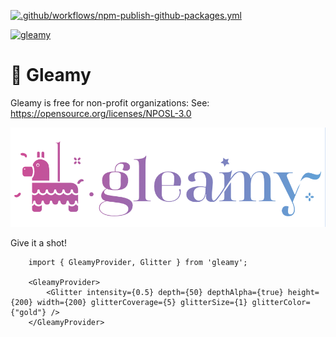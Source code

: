 [![.github/workflows/npm-publish-github-packages.yml](https://github.com/gleamy-js/gleamy/actions/workflows/npm-publish-github-packages.yml/badge.svg)](https://github.com/gleamy-js/gleamy/actions/workflows/npm-publish-github-packages.yml)

[![gleamy](https://snyk.io/advisor/npm-package/gleamy/badge.svg)](https://snyk.io/advisor/npm-package/gleamy)

# 🪩 Gleamy
Gleamy is free for non-profit organizations:
See: https://opensource.org/licenses/NPOSL-3.0

![](readme-assets/gleamy.png)

Give it a shot! 
```
    import { GleamyProvider, Glitter } from 'gleamy';
    
    <GleamyProvider>
        <Glitter intensity={0.5} depth={50} depthAlpha={true} height={200} width={200} glitterCoverage={5} glitterSize={1} glitterColor={"gold"} />
    </GleamyProvider>
```
